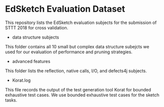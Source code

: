 # EdSketch Evaluation Dataset

This repository lists the EdSketch evaluation subjects for the submission of STTT 2018 for cross validation.

* data structure subjects

This folder contains all 10 small but complex data structure subejcts we used for our evaluation of performance and pruning strategies.

* advanced features

This folder lists the reflection, native calls, I/O, and defects4j subjects.

* Korat.log

This file records the output of the test generation tool Korat for bounded exhaustive test cases. We use bounded exhaustive test cases for the sketch tasks.
